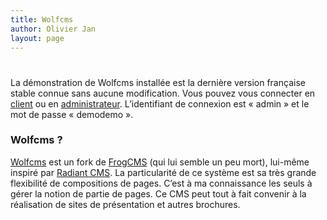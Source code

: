 ```yaml
---
title: Wolfcms
author: Olivier Jan
layout: page
---
```

# 

La démonstration de Wolfcms installée est la dernière version française stable connue sans aucune modification. Vous pouvez vous connecter en [client][1] ou en [administrateur][2]. L’identifiant de connexion est « admin » et le mot de passe « demodemo ».

### Wolfcms ?

 [1]: http://demo.cms-fr.net/wolfcms
 [2]: http://demo.cms-fr.net/wolfcms/admin

[Wolfcms][3] est un fork de [FrogCMS][4] (qui lui semble un peu mort), lui-même inspiré par [Radiant CMS][5]. La particularité de ce système est sa très grande flexibilité de compositions de pages. C’est à ma connaissance les seuls à gérer la notion de partie de pages. Ce CMS peut tout à fait convenir à la réalisation de sites de présentation et autres brochures.

 [3]: http://www.wolfcms.org/
 [4]: http://www.madebyfrog.com/
 [5]: http://radiantcms.org/